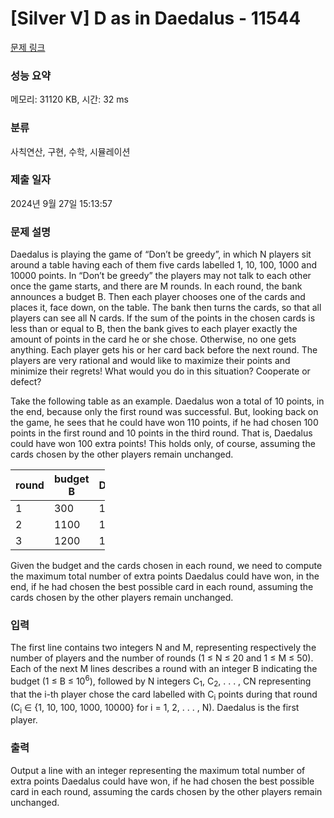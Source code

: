 # [Silver V] D as in Daedalus - 11544 

[문제 링크](https://www.acmicpc.net/problem/11544) 

### 성능 요약

메모리: 31120 KB, 시간: 32 ms

### 분류

사칙연산, 구현, 수학, 시뮬레이션

### 제출 일자

2024년 9월 27일 15:13:57

### 문제 설명

<p>Daedalus is playing the game of “Don’t be greedy”, in which N players sit around a table having each of them five cards labelled 1, 10, 100, 1000 and 10000 points. In “Don’t be greedy” the players may not talk to each other once the game starts, and there are M rounds. In each round, the bank announces a budget B. Then each player chooses one of the cards and places it, face down, on the table. The bank then turns the cards, so that all players can see all N cards. If the sum of the points in the chosen cards is less than or equal to B, then the bank gives to each player exactly the amount of points in the card he or she chose. Otherwise, no one gets anything. Each player gets his or her card back before the next round. The players are very rational and would like to maximize their points and minimize their regrets! What would you do in this situation? Cooperate or defect?</p>

<p>Take the following table as an example. Daedalus won a total of 10 points, in the end, because only the first round was successful. But, looking back on the game, he sees that he could have won 110 points, if he had chosen 100 points in the first round and 10 points in the third round. That is, Daedalus could have won 100 extra points! This holds only, of course, assuming the cards chosen by the other players remain unchanged.</p>

<table class="table table-bordered" style="width:30%">
	<thead>
		<tr>
			<th>round</th>
			<th>budget B</th>
			<th>Daedalus</th>
			<th>Iapyx</th>
			<th>Icarus</th>
			<th>Ariadne</th>
			<th>Minos</th>
			<th>sum</th>
			<th>result</th>
		</tr>
	</thead>
	<tbody>
		<tr>
			<td>1</td>
			<td>300</td>
			<td>10</td>
			<td>100</td>
			<td>10</td>
			<td>1</td>
			<td>10</td>
			<td>131</td>
			<td>success</td>
		</tr>
		<tr>
			<td>2</td>
			<td>1100</td>
			<td>100</td>
			<td>10</td>
			<td>100</td>
			<td>1</td>
			<td>1000</td>
			<td>1211</td>
			<td>fail</td>
		</tr>
		<tr>
			<td>3</td>
			<td>1200</td>
			<td>100</td>
			<td>100</td>
			<td>10</td>
			<td>1</td>
			<td>1000</td>
			<td>1211</td>
			<td>fail</td>
		</tr>
	</tbody>
</table>

<p>Given the budget and the cards chosen in each round, we need to compute the maximum total number of extra points Daedalus could have won, in the end, if he had chosen the best possible card in each round, assuming the cards chosen by the other players remain unchanged.</p>

### 입력 

 <p>The first line contains two integers N and M, representing respectively the number of players and the number of rounds (1 ≤ N ≤ 20 and 1 ≤ M ≤ 50). Each of the next M lines describes a round with an integer B indicating the budget (1 ≤ B ≤ 10<sup>6</sup>), followed by N integers C<sub>1</sub>, C<sub>2</sub>, . . . , CN representing that the i-th player chose the card labelled with C<sub>i</sub> points during that round (C<sub>i</sub> ∈ {1, 10, 100, 1000, 10000} for i = 1, 2, . . . , N). Daedalus is the first player.</p>

### 출력 

 <p>Output a line with an integer representing the maximum total number of extra points Daedalus could have won, if he had chosen the best possible card in each round, assuming the cards chosen by the other players remain unchanged.</p>

